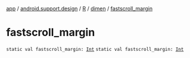 [app](../../../index.md) / [android.support.design](../../index.md) / [R](../index.md) / [dimen](index.md) / [fastscroll_margin](./fastscroll_margin.md)

# fastscroll_margin

`static val fastscroll_margin: `[`Int`](https://kotlinlang.org/api/latest/jvm/stdlib/kotlin/-int/index.html)
`static val fastscroll_margin: `[`Int`](https://kotlinlang.org/api/latest/jvm/stdlib/kotlin/-int/index.html)